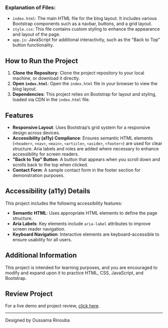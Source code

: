 
### Explanation of Files:

- `index.html`: The main HTML file for the blog layout. It includes various Bootstrap components such as a navbar, buttons, and a grid layout.
- `style.css`: This file contains custom styling to enhance the appearance and layout of the page.
- `app.js`: JavaScript for additional interactivity, such as the "Back to Top" button functionality.

## How to Run the Project

1. **Clone the Repository**: Clone the project repository to your local machine, or download it directly.
2. **Open `index.html`**: Open the `index.html` file in your browser to view the blog layout.
3. **Dependencies**: This project relies on Bootstrap for layout and styling, loaded via CDN in the `index.html` file.

## Features

- **Responsive Layout**: Uses Bootstrap’s grid system for a responsive design across devices.
- **Accessibility (a11y) Compliance**: Ensures semantic HTML elements (`<header>`, `<nav>`, `<main>`, `<article>`, `<aside>`, `<footer>`) are used for clear structure. Aria labels and roles are added where necessary to enhance accessibility for screen readers.
- **"Back to Top" Button**: A button that appears when you scroll down and scrolls back to the top when clicked.
- **Contact Form**: A sample contact form in the footer section for demonstration purposes.

## Accessibility (a11y) Details

This project includes the following accessibility features:

- **Semantic HTML**: Uses appropriate HTML elements to define the page structure.
- **Aria Labels**: Key elements include `aria-label` attributes to improve screen reader navigation.
- **Keyboard Navigation**: Interactive elements are keyboard-accessible to ensure usability for all users.

## Additional Information

This project is intended for learning purposes, and you are encouraged to modify and expand upon it to practice HTML, CSS, JavaScript, and Bootstrap.

## Review Project

For a live demo and project review, [click here](https://your-review-link.com).

---

Designed by Oussama Rinouba
